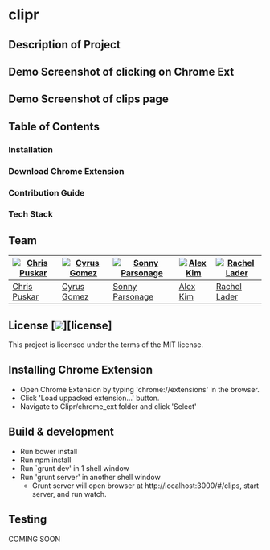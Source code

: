 # clipr

## Description of Project

## Demo Screenshot of clicking on Chrome Ext

## Demo Screenshot of clips page

## Table of Contents

### Installation

### Download Chrome Extension

### Contribution Guide

### Tech Stack

## Team

[![Chris Puskar](https://avatars0.githubusercontent.com/u/5401197?v=3&s=120)](https://github.com/cjpuskar) | [![Cyrus Gomez](https://avatars2.githubusercontent.com/u/13814682?v=3&s=120)](https://github.com/cygomez) | [![Sonny Parsonage](https://avatars2.githubusercontent.com/u/13169991?v=3&s=120)](https://github.com/sonny-qa) | [![Alex Kim](https://avatars1.githubusercontent.com/u/10258122?v=3&s=120)](https://github.com/minseokim) | [![Rachel Lader](https://avatars0.githubusercontent.com/u/13043589?v=3&s=120)](https://github.com/RachelLader)
---|---|---|---|---|
[Chris Puskar](https://github.com/cjpuskar) | [Cyrus Gomez](https://github.com/cygomez) | [Sonny Parsonage](https://github.com/sonny-qa) | [Alex Kim](https://github.com/minseokim) | [Rachel Lader](https://github.com/RachelLader)

## License [![](http://img.shields.io/badge/license-MIT-blue.svg?style=flat-square)][license]

This project is licensed under the terms of the MIT license.


## Installing Chrome Extension

- Open Chrome Extension by typing 'chrome://extensions' in the browser.
- Click 'Load uppacked extension...' button.
- Navigate to Clipr/chrome_ext folder and click 'Select'

## Build & development

- Run bower install
- Run npm install
- Run `grunt dev' in 1 shell window
- Run 'grunt server' in another shell window
  - Grunt server will open browser at http://localhost:3000/#/clips, start server, and run watch.


## Testing

COMING SOON

